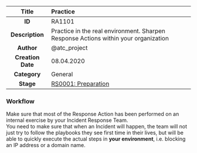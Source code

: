 | Title                       |  Practice         |
|:---------------------------:|:--------------------|
| **ID**                      | RA1101            |
| **Description**             | Practice in the real environment. Sharpen Response Actions within your organization   |
| **Author**                  | @atc_project        |
| **Creation Date**           | 08.04.2020 |
| **Category**                | General      |
| **Stage**                   |[RS0001: Preparation](../Response_Stages/RS0001.md)| 

### Workflow

Make sure that most of the Response Action has been performed on an internal exercise by your Incident Response Team.  
You need to make sure that when an Incident will happen, the team will not just try to follow the playbooks they see first time in their lives, but will be able to quickly execute the actual steps in **your environment**, i.e. blocking an IP address or a domain name.  
